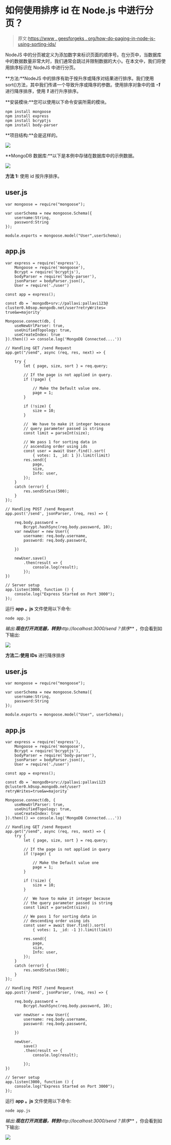 # 如何使用排序 id 在 Node.js 中进行分页？

> 原文:[https://www . geesforgeks . org/how-do-paging-in-node-js-using-sorting-ids/](https://www.geeksforgeeks.org/how-to-do-pagination-in-node-js-using-sorting-ids/)

NodeJS 中的分页被定义为添加数字来标识页面的顺序号。在分页中，当数据库中的数据数量非常大时，我们通常会跳过并限制数据的大小。在本文中，我们将使用排序标识在 NodeJS 中进行分页。

**方法:**NodeJS 中的排序有助于按升序或降序对结果进行排序。我们使用 sort()方法，其中我们传递一个导致升序或降序的参数。使用排序对象中的值 ***-1*** 进行降序排序，使用 ***1*** 进行升序排序。

**安装模块:**您可以使用以下命令安装所需的模块。

```
npm install mongoose 
npm install express 
npm install bcryptjs 
npm install body-parser
```

**项目结构:**会是这样的。

![](img/ef3446ce9e7fe2856fc0ceb56d0e10e3.png)

**MongoDB 数据库:**以下是本例中存储在数据库中的示例数据。

![](img/cad690b6c82557c92426049122548440.png)

**方法 1:** 使用 id 按升序排序。

## user.js

```
var mongoose = require("mongoose");

var userSchema = new mongoose.Schema({
    username:String,
    password:String
});

module.exports = mongoose.model("User",userSchema);
```

## app.js

```
var express = require('express'),
    Mongoose = require('mongoose'),
    Bcrypt = require('bcryptjs'),
    bodyParser = require('body-parser'),
    jsonParser = bodyParser.json(),
    User = require('./user')

const app = express();

const db = `mongodb+srv://pallavi:pallavi123@
cluster0.k0sop.mongodb.net/user?retryWrites=
true&w=majority`

Mongoose.connect(db, {
    useNewUrlParser: true,
    useUnifiedTopology: true,
    useCreateIndex: true
}).then(() => console.log('MongoDB Connected....'))

// Handling GET /send Request
app.get("/send", async (req, res, next) => {

    try {
        let { page, size, sort } = req.query;

        // If the page is not applied in query.
        if (!page) {

            // Make the Default value one.
            page = 1;
        }

        if (!size) {
            size = 10;
        }

        //  We have to make it integer because
        // query parameter passed is string
        const limit = parseInt(size);

        // We pass 1 for sorting data in 
        // ascending order using ids
        const user = await User.find().sort(
            { votes: 1, _id: 1 }).limit(limit)
        res.send({
            page,
            size,
            Info: user,
        });
    }
    catch (error) {
        res.sendStatus(500);
    }
});

// Handling POST /send Request
app.post('/send', jsonParser, (req, res) => {

    req.body.password = 
        Bcrypt.hashSync(req.body.password, 10);
    var newUser = new User({
        username: req.body.username,
        password: req.body.password,

    })

    newUser.save()
        .then(result => {
            console.log(result);
        });
})

// Server setup
app.listen(3000, function () {
    console.log("Express Started on Port 3000");
});
```

运行 **app** **。js** 文件使用以下命令:

```
node app.js
```

**输出:**现在打开浏览器，转到***http://localhost:3000/send？排序*** ，你会看到如下输出:

![](img/6ad535b76be03e25cb6b87c48f62e954.png)

**方法二:使用 IDs** 进行降序排序

## user.js

```
var mongoose = require("mongoose");

var userSchema = new mongoose.Schema({
    username:String,
    password:String
});

module.exports = mongoose.model("User", userSchema);
```

## app.js

```
var express = require('express'),
    Mongoose = require('mongoose'),
    Bcrypt = require('bcryptjs'),
    bodyParser = require('body-parser'),
    jsonParser = bodyParser.json(),
    User = require('./user')

const app = express();

const db = `mongodb+srv://pallavi:pallavi123
@cluster0.k0sop.mongodb.net/user?
retryWrites=true&w=majority`

Mongoose.connect(db, {
    useNewUrlParser: true,
    useUnifiedTopology: true,
    useCreateIndex: true
}).then(() => console.log('MongoDB Connected....'))

// Handling GET /send Request
app.get("/send", async (req, res, next) => {
    try {
        let { page, size, sort } = req.query;

        // If the page is not applied in query
        if (!page) {

            // Make the Default value one
            page = 1;
        }

        if (!size) {
            size = 10;
        }

        //  We have to make it integer because
        // the query parameter passed is string
        const limit = parseInt(size);

        // We pass 1 for sorting data in 
        // descending order using ids
        const user = await User.find().sort(
            { votes: 1, _id: -1 }).limit(limit)

        res.send({
            page,
            size,
            Info: user,
        });
    }
    catch (error) {
        res.sendStatus(500);
    }
});

// Handling POST /send Request
app.post('/send', jsonParser, (req, res) => {

    req.body.password = 
        Bcrypt.hashSync(req.body.password, 10);

    var newUser = new User({
        username: req.body.username,
        password: req.body.password,

    })

    newUser.
        save()
        .then(result => {
            console.log(result);

        });
})

// Server setup
app.listen(3000, function () {
    console.log("Express Started on Port 3000");
});
```

运行 **app** **。js** 文件使用以下命令:

```
node app.js
```

**输出:**现在打开浏览器，转到***http://localhost:3000/send？排序*** ，你会看到如下输出:

![](img/3a9b40a68fc7bb3e04f371090a9877f4.png)